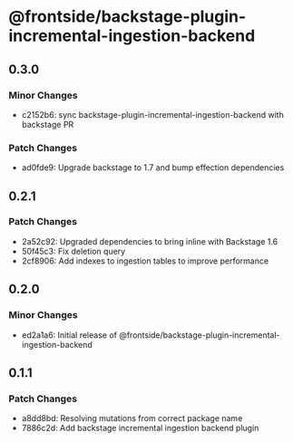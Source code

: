 # @frontside/backstage-plugin-incremental-ingestion-backend

## 0.3.0

### Minor Changes

- c2152b6: sync backstage-plugin-incremental-ingestion-backend with backstage PR

### Patch Changes

- ad0fde9: Upgrade backstage to 1.7 and bump effection dependencies

## 0.2.1

### Patch Changes

- 2a52c92: Upgraded dependencies to bring inline with Backstage 1.6
- 50f45c3: Fix deletion query
- 2cf8906: Add indexes to ingestion tables to improve performance

## 0.2.0

### Minor Changes

- ed2a1a6: Initial release of @frontside/backstage-plugin-incremental-ingestion-backend

## 0.1.1

### Patch Changes

- a8dd8bd: Resolving mutations from correct package name
- 7886c2d: Add backstage incremental ingestion backend plugin
